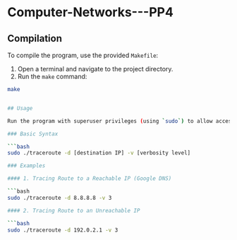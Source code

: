 # Computer-Networks---PP4

## Compilation

To compile the program, use the provided `Makefile`:

1. Open a terminal and navigate to the project directory.
2. Run the `make` command:

```bash
make


## Usage

Run the program with superuser privileges (using `sudo`) to allow access to raw sockets.

### Basic Syntax

```bash
sudo ./traceroute -d [destination IP] -v [verbosity level]

### Examples

#### 1. Tracing Route to a Reachable IP (Google DNS)

```bash
sudo ./traceroute -d 8.8.8.8 -v 3

#### 2. Tracing Route to an Unreachable IP

```bash
sudo ./traceroute -d 192.0.2.1 -v 3

